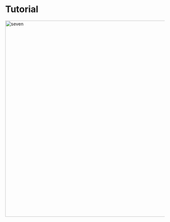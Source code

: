# Tutorial

<img width="622" alt="seven" src="https://user-images.githubusercontent.com/59163365/143540766-c1e30cb8-69bc-41d2-8cc5-cf7235c8746b.PNG">
